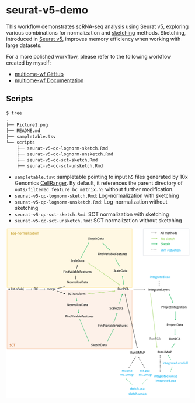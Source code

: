 # seurat-v5-demo

This workflow demonstrates scRNA-seq analysis using Seurat v5,
exploring various combinations for normalization and 
[sketching](https://www.sciencedirect.com/science/article/pii/S2405471219301528)
methods. Sketching, introduced in 
[Seurat v5](https://satijalab.org/seurat/), improves memory efficiency
when working with large datasets.

For a more polished workflow, please refer to the following 
workflow created by myself:

- [multiome-wf GitHub](https://github.com/NICHD-BSPC/multiome-wf)
- [multiome-wf Documentation](https://nichd-bspc.github.io/multiome-wf/)

## Scripts

```
$ tree
.
├── Picture1.png
├── README.md
├── sampletable.tsv
└── scripts
    ├── seurat-v5-qc-lognorm-sketch.Rmd
    ├── seurat-v5-qc-lognorm-unsketch.Rmd
    ├── seurat-v5-qc-sct-sketch.Rmd
    ├── seurat-v5-qc-sct-unsketch.Rmd
```

- `sampletable.tsv`: sampletable pointing to input `h5` files generated by 10x Genomics 
[CellRanger](https://www.10xgenomics.com/support/software/cell-ranger/latest). By default, 
it references the parent directory of `outs/filtered_feature_bc_matrix.h5` without 
further modification.
- `seurat-v5-qc-lognorm-sketch.Rmd`: Log-normalization with sketching
- `seurat-v5-qc-lognorm-unsketch.Rmd`: Log-normalization without sketching
- `seurat-v5-qc-sct-sketch.Rmd`: SCT normalization with sketching
- `seurat-v5-qc-sct-unsketch.Rmd`: SCT normalization without sketching

![scheme](Picture1.png)
